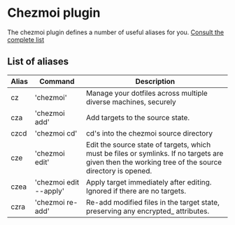 # Chezmoi plugin

The chezmoi plugin defines a number of useful aliases for you.
[Consult the complete list](./chezmoi.plugin.sh)

## List of aliases

| Alias | Command                | Description                                                                                                                                         |
| ----- | ---------------------- | --------------------------------------------------------------------------------------------------------------------------------------------------- |
| cz    | 'chezmoi'              | Manage your dotfiles across multiple diverse machines, securely                                                                                     |
| cza   | 'chezmoi add'          | Add targets to the source state.                                                                                                                    |
| czcd  | 'chezmoi cd'           | cd's into the chezmoi source directory                                                                                                              |
| cze   | 'chezmoi edit'         | Edit the source state of targets, which must be files or symlinks. If no targets are given then the working tree of the source directory is opened. |
| czea  | 'chezmoi edit --apply' | Apply target immediately after editing. Ignored if there are no targets.                                                                            |
| czra  | 'chezmoi re-add'       | Re-add modified files in the target state, preserving any encrypted\_ attributes.                                                                   |
